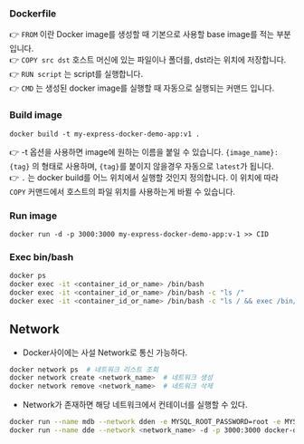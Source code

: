 ### Dockerfile

👉 `FROM` 이란 Docker image를 생성할 때 기본으로 사용할 base image를 적는 부분입니다.  
👉 `COPY src dst` 호스트 머신에 있는 파일이나 폴더를, dst라는 위치에 저장합니다.  
👉 `RUN script` 는 script를 실행합니다.  
👉 `CMD` 는 생성된 docker image를 실행할 때 자동으로 실행되는 커맨드 입니다.

### Build image

```
docker build -t my-express-docker-demo-app:v1 .
```

👉 -t 옵션을 사용하면 image에 원하는 이름을 붙일 수 있습니다. `{image_name}:{tag}` 의 형태로 사용하며, `{tag}`를 붙이지 않을경우 자동으로 `latest`가 됩니다.  
👉 `.` 는 docker build를 어느 위치에서 실행할 것인지 정의합니다. 이 위치에 따라 `COPY` 커맨드에서 호스트의 파일 위치를 사용하는게 바뀔 수 있습니다.

### Run image

```
docker run -d -p 3000:3000 my-express-docker-demo-app:v-1 >> CID
```

### Exec bin/bash

```bash
docker ps
docker exec -it <container_id_or_name> /bin/bash
docker exec -it <container_id_or_name> /bin/bash -c "ls /"
docker exec -it <container_id_or_name> /bin/bash -c "ls / && exec /bin/bash"
```

## Network

- Docker사이에는 사설 Network로 통신 가능하다.

```bash
docker network ps  # 네트워크 리스트 조회
docker network create <network_name>  # 네트워크 생성
docker network remove <network_name>  # 네트워크 삭제
```

- Network가 존재하면 해당 네트워크에서 컨테이너를 실행할 수 있다.

```bash
docker run --name mdb --network dden -e MYSQL_ROOT_PASSWORD=root -e MYSQL_DATABASE=my_db -d mariadb:latest
docker run --name dde --network <network_name> -d -p 3000:3000 docker-demo--express:v1 >> CID
```
